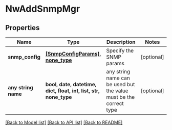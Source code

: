 # NwAddSnmpMgr


## Properties
Name | Type | Description | Notes
------------ | ------------- | ------------- | -------------
**snmp_config** | [**[SnmpConfigParams], none_type**](SnmpConfigParams.md) | Specify the SNMP params | [optional] 
**any string name** | **bool, date, datetime, dict, float, int, list, str, none_type** | any string name can be used but the value must be the correct type | [optional]

[[Back to Model list]](../README.md#documentation-for-models) [[Back to API list]](../README.md#documentation-for-api-endpoints) [[Back to README]](../README.md)


